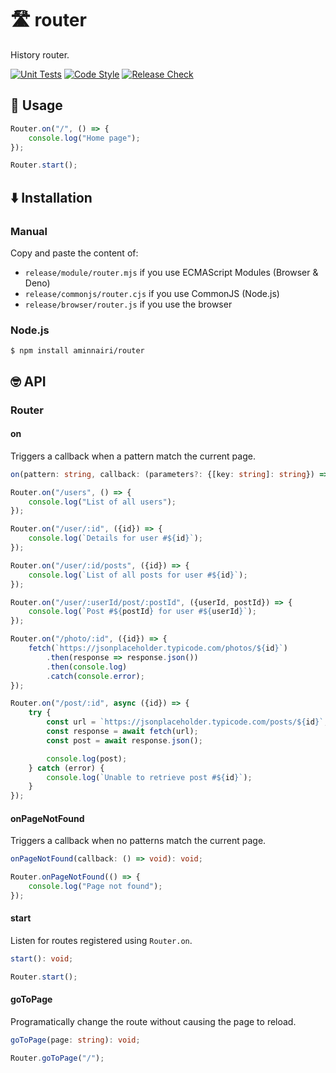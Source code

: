 # :motorway: router

History router.

[![Unit Tests](https://github.com/aminnairi/router/workflows/Unit%20Tests/badge.svg)](https://github.com/aminnairi/router/actions?query=workflow%3A%22Unit+Tests%22) [![Code Style](https://github.com/aminnairi/router/workflows/Code%20Style/badge.svg)](https://github.com/aminnairi/router/actions?query=workflow%3A%22Code+Style%22) [![Release Check](https://github.com/aminnairi/router/workflows/Release%20Check/badge.svg)](https://github.com/aminnairi/router/actions?query=workflow%3A%22Release+Check%22)

## :thinking: Usage

```javascript
Router.on("/", () => {
    console.log("Home page");
});

Router.start();
```

## :arrow_down: Installation

### Manual

Copy and paste the content of:
- `release/module/router.mjs` if you use ECMAScript Modules (Browser & Deno)
- `release/commonjs/router.cjs` if you use CommonJS (Node.js)
- `release/browser/router.js` if you use the browser

### Node.js

```console
$ npm install aminnairi/router
```

## :nerd_face: API

### Router

#### on

Triggers a callback when a pattern match the current page.

```typescript
on(pattern: string, callback: (parameters?: {[key: string]: string}) => void): void;
```

```javascript
Router.on("/users", () => {
    console.log("List of all users");
});

Router.on("/user/:id", ({id}) => {
    console.log(`Details for user #${id}`);
});

Router.on("/user/:id/posts", ({id}) => {
    console.log(`List of all posts for user #${id}`);
});

Router.on("/user/:userId/post/:postId", ({userId, postId}) => {
    console.log(`Post #${postId} for user #${userId}`);
});

Router.on("/photo/:id", ({id}) => {
    fetch(`https://jsonplaceholder.typicode.com/photos/${id}`)
        .then(response => response.json())
        .then(console.log)
        .catch(console.error);
});

Router.on("/post/:id", async ({id}) => {
    try {
        const url = `https://jsonplaceholder.typicode.com/posts/${id}`;
        const response = await fetch(url);
        const post = await response.json();

        console.log(post);
    } catch (error) {
        console.log(`Unable to retrieve post #${id}`);
    }
});
```

#### onPageNotFound

Triggers a callback when no patterns match the current page.

```typescript
onPageNotFound(callback: () => void): void;
```

```javascript
Router.onPageNotFound(() => {
    console.log("Page not found");
});
```

#### start

Listen for routes registered using `Router.on`.

```typescript
start(): void;
```

```javascript
Router.start();
```

#### goToPage

Programatically change the route without causing the page to reload.

```typescript
goToPage(page: string): void;
```

```javascript
Router.goToPage("/");
```
